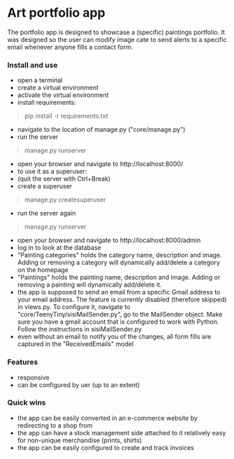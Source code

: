 # Art portfolio app
The portfolio app is designed to showcase a (specific) paintings portfolio. It was designed 
so the user can modify image cate
to send alerts to a specific email whenever anyone fills a contact form.

### Install and use
* open a terminal
* create a virtual environment
* activate the virtual environment
* install requirements:
> pip install -r requirements.txt
* navigate to the location of manage.py ("core/manage.py")
* run the server
> manage.py runserver
* open your browser and navigate to http://localhost:8000/
* to use it as a superuser:
* (quit the server with Ctrl+Break)
* create a superuser
> manage.py createsuperuser
* run the server again
> manage.py runserver 
* open your browser and navigate to http://localhost:8000/admin
* log in to look at the database
* "Painting categories" holds the category name, description and image. Adding or removing a category
will dynamically add/delete a category on the homepage
* "Paintings" holds the painting name, description and image. Adding or removing a painting
will dynamically add/delete it.
* the app is supposed to send an email from a specific Gmail address to your email address.
The feature is currently disabled (therefore skipped) in views.py. To configure it, navigate to 
"core/TeenyTiny/sisiMailSender.py", go to the MailSender object. Make sure you have a gmail account that is configured
to work with Python. Follow the instructions in sisiMailSender.py
* even without an email to notify you of the changes, all form fills are captured in the "ReceivedEmails" model
 
### Features
* responsive
* can be configured by uer (up to an extent) 

### Quick wins
* the app can be easily converted in an e-commerce website by redirecting to a shop from
* the app can have a stock management side attached to it relatively easy for non-unique merchandise (prints, shirts)
* the app can be easily configured to create and track invoices